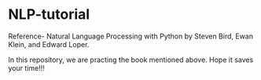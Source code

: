 # NLP-tutorial

Reference- Natural Language Processing with Python by Steven Bird, Ewan Klein, and Edward Loper.

In this repository, we are practing the book mentioned above. Hope it saves your time!!!



